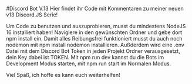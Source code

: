 #Discord Bot V.13
Hier findet ihr Code mit Kommentaren zu meiner neuen v13 Discord.JS Serie!

Um Code zu benutzen und auszuprobieren, musst du mindestens NodeJS 16 installiert haben!
Navigiere in den gewünschten Ordner und gebe dort npm install ein.
Damit alles Reibungsfrei funktioniert musst du auch noch nodemon mit npm install nodemon installieren.
Außderdem wird eine .env Datei mit dem Discord Bot Token in jeden Projekt Ordner verausgesetzt, dein Key dabei ist TOKEN.
Mit npm run dev kannst du die Bots im Development Modus starten, mit npm run start im Normalen Modus.

Viel Spaß, ich hoffe es kann euch weiterhelfen!